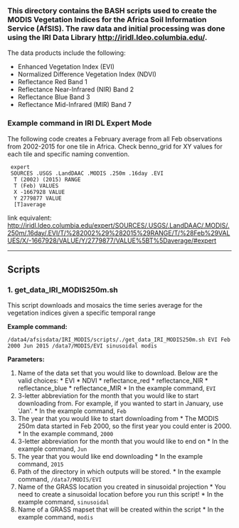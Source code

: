 ### This directory contains the BASH scripts used to create the MODIS Vegetation Indices for the Africa Soil Information Service (AfSIS). The raw data and initial processing was done using the IRI Data Library http://iridl.ldeo.columbia.edu/.

The data products include the following:
* Enhanced Vegetation Index (EVI)
* Normalized Difference Vegetation Index (NDVI)
* Reflectance Red Band 1
* Reflectance Near-Infrared (NIR) Band 2
* Reflectance Blue Band 3
* Reflectance Mid-Infrared (MIR) Band 7

### Example command in IRI DL Expert Mode
The following code creates a February average from all Feb observations from 2002-2015 for one tile in Africa. Check benno_grid for XY values for each tile and specific naming convention.
```
 expert
 SOURCES .USGS .LandDAAC .MODIS .250m .16day .EVI
  T (2002) (2015) RANGE
  T (Feb) VALUES
  X -1667928 VALUE
  Y 2779877 VALUE
  [T]average
```
link equivalent: http://iridl.ldeo.columbia.edu/expert/SOURCES/.USGS/.LandDAAC/.MODIS/.250m/.16day/.EVI/T/%282002%29%282015%29RANGE/T/%28Feb%29VALUES/X/-1667928/VALUE/Y/2779877/VALUE%5BT%5Daverage/#expert

---
## Scripts
### 1. **get_data_IRI_MODIS250m.sh**
This script downloads and mosaics the time series average for the vegetation indices given a specific temporal range 

**Example command:**

```
/data4/afsisdata/IRI_MODIS/scripts/./get_data_IRI_MODIS250m.sh EVI Feb 2000 Jun 2015 /data7/MODIS/EVI sinusoidal modis
```

**Parameters:**

  1. Name of the data set that you would like to download. Below are the valid choices:
  	* EVI
  	* NDVI
  	* reflectance_red
  	* reflectance_NIR
  	* reflectance_blue
  	* reflectance_MIR
  	* In the example command, ``EVI``
  2. 3-letter abbreviation for the month that you would like to start downloading from. For example, if you wanted to start in January, use 'Jan'.
    * In the example command, ``Feb``
  3. The year that you would like to start downloading from
  	* The MODIS 250m data started in Feb 2000, so the first year you could enter is 2000.
  	* In the example command, ``2000``
  4. 3-letter abbreviation for the month that you would like to end on
  	* In the example command, ``Jun``
  5. The year that you would like end downloading
  	* In the example command, ``2015``
  6. Path of the directory in which outputs will be stored.
  	* In the example command, ``/data7/MODIS/EVI``
  7. Name of the GRASS location you created in sinusoidal projection
    * You need to create a sinusoidal location before you run this script!
    * In the example command, ``sinusoidal``
  8. Name of a GRASS mapset that will be created within the script
  	* In the example command, ``modis``


